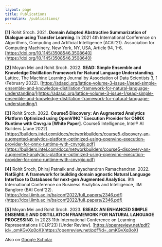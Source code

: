 ```yaml
---
layout: page
title: Publications
permalink: /publications/
---
```


**[1]** Rohit Sroch. 2021. **Domain Adapted Abstractive Summarization of Dialogue using Transfer Learning**. In 2021 4th International Conference on Algorithms, Computing and Artificial Intelligence (ACAI'21). Association for Computing Machinery, New York, NY, USA, Article 94, 1–6. [https://doi.org/10.1145/3508546.3508640](https://doi.org/10.1145/3508546.3508640)

**[2]** Moyan Mei and Rohit Sroch. 2022. **SEAD: Simple Ensemble and Knowledge Distillation Framework for Natural Language Understanding**. Lattice, The Machine Learning Journal by Association of Data Scientists 3, 1 (February 2022). [https://adasci.org/lattice-volume-3-issue-1/sead-simple-ensemble-and-knowledge-distillation-framework-for-natural-language-understanding/](https://adasci.org/lattice-volume-3-issue-1/sead-simple-ensemble-and-knowledge-distillation-framework-for-natural-language-understanding/)

**[3]** Rohit Sroch. 2022. **Course5 Discovery: An Augmented Analytics Platform Optimized using OpenVINO™ Execution Provider for ONNX Runtime with Cnvrg.io [White Paper]**. Course5 Intelligence, Intel® AI Builders (June 2022). [https://builders.intel.com/docs/networkbuilders/course5-discovery-an-augmented-analytics-platform-optimized-using-openvino-execution-provider-for-onnx-runtime-with-cnvrgio.pdf](https://builders.intel.com/docs/networkbuilders/course5-discovery-an-augmented-analytics-platform-optimized-using-openvino-execution-provider-for-onnx-runtime-with-cnvrgio.pdf)

**[4]** Rohit Sroch, Dhiraj Patnaik and  Jayachandran Ramachandran. 2022. **NatSight: A framework for building domain agnostic Natural Language Interface to Databases for next-gen Augmented Analytics**. 9th International Conference on Business Analytics and Intelligence, IIM Banglore (BAI Conf'22). [https://dcal.iimb.ac.in/baiconf2022/full_papers/2346.pdf](https://dcal.iimb.ac.in/baiconf2022/full_papers/2346.pdf)

**[5]** Moyan Mei and Rohit Sroch. 2023. **ESEAD: AN ENHANCED SIMPLE ENSEMBLE AND DISTILLATION FRAMEWORK FOR NATURAL LANGUAGE
PROCESSING**. In 2023 11th International Conference on Learning Representations (ICLR'23) [Under Review]. [https://openreview.net/pdf?id=_omKGvXq0oX](https://openreview.net/pdf?id=_omKGvXq0oX)

Also on [Google Scholar](https://scholar.google.com/citations?user=InqxsuEAAAAJ&hl=en&oi=sra)
